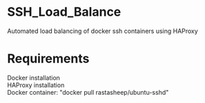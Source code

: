 # SSH_Load_Balance
Automated load balancing of docker ssh containers using HAProxy

# Requirements
Docker installation  
HAProxy installation  
Docker container: "docker pull rastasheep/ubuntu-sshd"  
